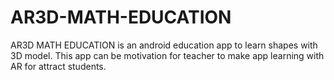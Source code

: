 # AR3D-MATH-EDUCATION
AR3D MATH EDUCATION is an android education app to learn shapes with 3D model.
This app can be motivation for teacher to make app learning with AR for attract students.
